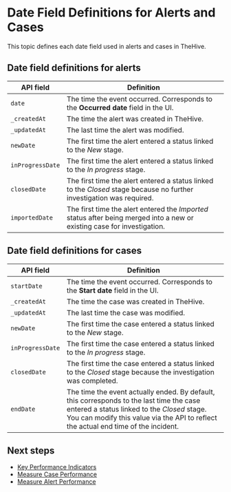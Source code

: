 # Date Field Definitions for Alerts and Cases

This topic defines each date field used in alerts and cases in TheHive.

## Date field definitions for alerts

| API field |  Definition        |
|-----------|-------------------|
| `date`       | The time the event occurred. Corresponds to the **Occurred date** field in the UI.     |
| `_createdAt`       | The time the alert was created in TheHive. |
| `_updatedAt`       |  The last time the alert was modified.  |
| `newDate`       |  The first time the alert entered a status linked to the *New* stage.               |
| <code style="white-space: nowrap;">inProgressDate</code>  |  The first time the alert entered a status linked to the *In progress* stage. |
| `closedDate`  |  The first time the alert entered a status linked to the *Closed* stage because no further investigation was required.  |
| `importedDate`  | The first time the alert entered the *Imported* status after being merged into a new or existing case for investigation.  |

## Date field definitions for cases

| API field        | Definition        |
|------------------|-------------------|
| `startDate`       | The time the event occurred. Corresponds to the **Start date** field in the UI.   |
| `_createdAt`       | The time the case was created in TheHive. |
| `_updatedAt`       | The last time the case was modified.      |
| `newDate`       | The first time the case entered a status linked to the *New* stage. |
| <code style="white-space: nowrap;">inProgressDate</code>       | The first time the case entered a status linked to the *In progress* stage.   |
| `closedDate`       | The first time the case entered a status linked to the *Closed* stage because the investigation was completed. |
| `endDate`       | The time the event actually ended. By default, this corresponds to the last time the case entered a status linked to the *Closed* stage. You can modify this value via the API to reflect the actual end time of the incident. |

<h2>Next steps</h2>

* [Key Performance Indicators](./key-performance-indicators/key-performance-indicators.md)
* [Measure Case Performance](./key-performance-indicators/measure-case-management-performance.md)
* [Measure Alert Performance](./key-performance-indicators/measure-alert-management-performance.md)